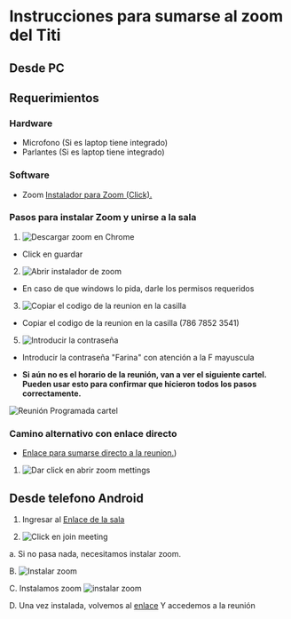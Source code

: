 # Instrucciones para sumarse al zoom del Titi

## Desde PC
## Requerimientos

### Hardware

* Microfono (Si es laptop tiene integrado)
* Parlantes (Si es laptop tiene integrado)

### Software

* Zoom [Instalador para Zoom (Click).](https://zoom.us/client/latest/ZoomInstaller.exe)

### Pasos para instalar Zoom y unirse a la sala

1. ![Descargar zoom en Chrome](https://i.imgur.com/jA5pskG.png)

* Click en guardar

2. ![Abrir instalador de zoom](https://i.imgur.com/7zDV9DR.png)

* En caso de que windows lo pida, darle los permisos requeridos

3. ![Copiar el codigo de la reunion en la casilla](https://i.imgur.com/doN15EE.png)

* Copiar el codigo de la reunion en la casilla (786 7852 3541)

5. ![Introducir la contraseña](https://i.imgur.com/ci46una.png)

* Introducir la contraseña "Farina" con atención a la F mayuscula

* __Si aún no es el horario de la reunión, van a ver el siguiente cartel. Pueden usar esto para confirmar que hicieron todos los pasos correctamente.__

![Reunión Programada cartel](https://i.imgur.com/fpW95hF.png)

### Camino alternativo con enlace directo

* [Enlace para sumarse directo a la reunion.](https://us04web.zoom.us/j/78678523541?pwd=TGVxRjFQZEFuUnVZL1JJTVFWL0pIUT09))

1. ![Dar click en abrir zoom mettings](https://i.imgur.com/scfjYy4.png)

## Desde telefono Android

1. Ingresar al [Enlace de la sala](https://us04web.zoom.us/j/78678523541?pwd=TGVxRjFQZEFuUnVZL1JJTVFWL0pIUT09)

2. ![Click en join meeting](https://i.imgur.com/a2H0WgI.png)

a. Si no pasa nada, necesitamos instalar zoom. 

B. ![Instalar zoom](https://i.imgur.com/1dPY4CZ.jpg)

C. Instalamos zoom ![instalar zoom](https://i.imgur.com/EahwuBC.png)

D. Una vez instalada, volvemos al [enlace](https://us04web.zoom.us/j/78678523541?pwd=TGVxRjFQZEFuUnVZL1JJTVFWL0pIUT09) Y accedemos a la reunión